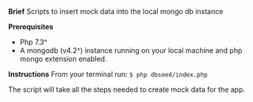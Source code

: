**Brief**
Scripts to insert mock data into the local mongo db instance

**Prerequisites**
- Php 7.3^
- A mongodb (v4.2^) instance running on your local machine and php mongo extension enabled.

**Instructions**
From your terminal run: 
`$ php dbseed/index.php`

The script will take all the steps needed to create mock data for the app.